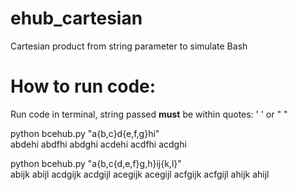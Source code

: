 # ehub_cartesian
Cartesian product from string parameter to simulate Bash

# How to run code:
Run code in terminal, string passed **must** be within quotes: '   ' or "   "

python bcehub.py "a{b,c}d{e,f,g}hi" <br/>
abdehi abdfhi abdghi acdehi acdfhi acdghi

python bcehub.py "a{b,c{d,e,f}g,h}ij{k,l}" <br/>
abijk abijl acdgijk acdgijl acegijk acegijl acfgijk acfgijl ahijk ahijl
